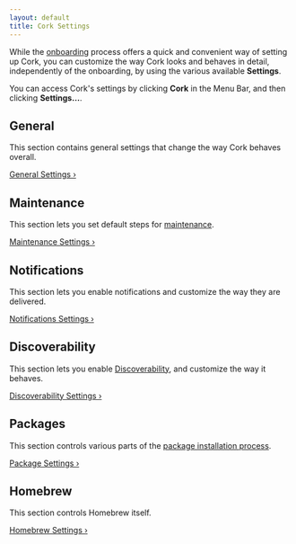 ```yaml
---
layout: default
title: Cork Settings
---
```


While the [onboarding](/getting-started/first-steps/main.html) process offers a quick and convenient way of setting up Cork, you can customize the way Cork looks and behaves in detail, independently of the onboarding, by using the various available **Settings**.

You can access Cork's settings by clicking **Cork** in the Menu Bar, and then clicking **Settings…**.

## General

This section contains general settings that change the way Cork behaves overall.

[General Settings ›](./sections/general.html)

## Maintenance

This section lets you set default steps for [maintenance](/maintenance-operations/main.html).

[Maintenance Settings ›](./sections/maintenance.html)

## Notifications

This section lets you enable notifications and customize the way they are delivered.

[Notifications Settings ›](./sections/notifications.html)

## Discoverability

This section lets you enable [Discoverability](/package-operations/workflows/discoverability.html), and customize the way it behaves.

[Discoverability Settings ›](./sections/discoverability.html)

## Packages

This section controls various parts of the [package installation process](/package-operations/workflows/how-to-install-packages.html).

[Package Settings ›](./sections/packages.html)

## Homebrew

This section controls Homebrew itself.

[Homebrew Settings ›](./sections/homebrew.html)